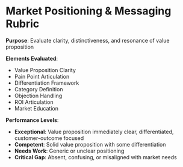 # Market Positioning & Messaging Rubric
**Purpose**: Evaluate clarity, distinctiveness, and resonance of value proposition

**Elements Evaluated**:
- Value Proposition Clarity
- Pain Point Articulation
- Differentiation Framework
- Category Definition
- Objection Handling
- ROI Articulation
- Market Education

**Performance Levels**:
- **Exceptional**: Value proposition immediately clear, differentiated, customer-outcome focused
- **Competent**: Solid value proposition with some differentiation
- **Needs Work**: Generic or unclear positioning
- **Critical Gap**: Absent, confusing, or misaligned with market needs